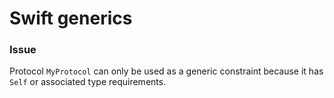 # Swift generics


### Issue


Protocol `MyProtocol` can only be used as a generic constraint because it has
`Self` or associated type requirements.
